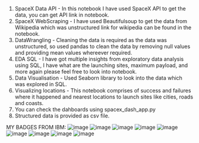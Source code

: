1. SpaceX Data API - In this notebook I have used SpaceX API to get the data, you can get API link in notebook.
2. SpaceX WebScraping - I have used Beautifulsoup to get the data from Wikipedia which was unstructured link for wikipedia can be found in the notebook.
3. DataWrangling - Cleaning the data is required as the data was unstructured, so used pandas to clean the data by removing null values and providing mean values whereever required.
4. EDA SQL - I have got multiple insights from exploratory data analysis using SQL, I have what are the launching sites, maximum payload, and more again please feel free to look into notebook.
5. Data Visualisation - Used Seaborn library to look into the data which was explored in SQL.
6. Visualizing locations - This notebook comprises of success and failures where it happened and nearest locations to launch sites like cities, roads and coasts.
7. You can check the dahboards using spacex_dash_app.py
8. Structured data is provided as csv file.

MY BADGES FROM IBM:
![image](https://user-images.githubusercontent.com/50511545/230432830-be6f4948-28c5-431a-908f-306333519279.png)
![image](https://user-images.githubusercontent.com/50511545/230432954-7e561302-6418-40e1-b0eb-b403182a5e5a.png)
![image](https://user-images.githubusercontent.com/50511545/230433032-1c39d330-8de9-4013-b430-1c6c64d0062c.png)
![image](https://user-images.githubusercontent.com/50511545/230433419-ace3901a-4b28-44fb-aed3-66ef4c67ff2b.png)
![image](https://user-images.githubusercontent.com/50511545/230433525-bba4ea5d-b549-495b-9ed1-482ee2fbc9b0.png)
![image](https://user-images.githubusercontent.com/50511545/230433642-3b4e2f79-ae96-4d03-8f8e-915753bee993.png)
![image](https://user-images.githubusercontent.com/50511545/230433843-8d800d6b-d743-4616-a8e7-9df6267170d2.png)
![image](https://user-images.githubusercontent.com/50511545/230433926-b8a5784c-67f1-468d-901b-663adadd1f8d.png)
![image](https://user-images.githubusercontent.com/50511545/230434004-e0d3a25b-5f9f-4088-ac61-bd1a4802f5ba.png)




